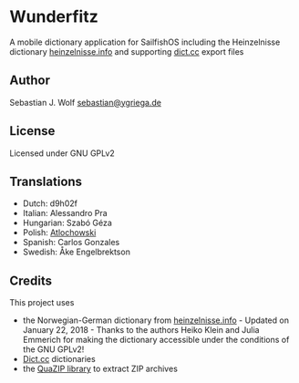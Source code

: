 # Wunderfitz
A mobile dictionary application for SailfishOS including the Heinzelnisse dictionary [heinzelnisse.info](http://www.heinzelnisse.info) and supporting [dict.cc](http://www.dict.cc) export files

## Author
Sebastian J. Wolf [sebastian@ygriega.de](mailto:sebastian@ygriega.de)

## License
Licensed under GNU GPLv2

## Translations
- Dutch: d9h02f
- Italian: Alessandro Pra
- Hungarian: Szabó Géza
- Polish: [Atlochowski](https://github.com/atlochowski)
- Spanish: Carlos Gonzales
- Swedish: Åke Engelbrektson

## Credits
This project uses
- the Norwegian-German dictionary from [heinzelnisse.info](http://www.heinzelnisse.info) - Updated on January 22, 2018 - Thanks to the authors Heiko Klein and Julia Emmerich for making the dictionary accessible under the conditions of the GNU GPLv2!
- [Dict.cc](http://dict.cc) dictionaries
- the [QuaZIP library](http://quazip.sourceforge.net) to extract ZIP archives

